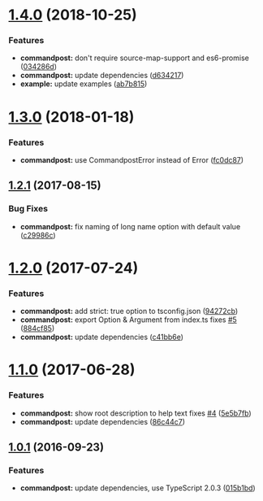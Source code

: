<a name="1.4.0"></a>
# [1.4.0](https://github.com/vvakame/commandpost/compare/v1.3.0...v1.4.0) (2018-10-25)


### Features

* **commandpost:** don't require source-map-support and es6-promise ([034286d](https://github.com/vvakame/commandpost/commit/034286d))
* **commandpost:** update dependencies ([d634217](https://github.com/vvakame/commandpost/commit/d634217))
* **example:** update examples ([ab7b815](https://github.com/vvakame/commandpost/commit/ab7b815))



<a name="1.3.0"></a>
# [1.3.0](https://github.com/vvakame/commandpost/compare/v1.2.1...v1.3.0) (2018-01-18)


### Features

* **commandpost:** use CommandpostError instead of Error ([fc0dc87](https://github.com/vvakame/commandpost/commit/fc0dc87))



<a name="1.2.1"></a>
## [1.2.1](https://github.com/vvakame/commandpost/compare/v1.2.0...v1.2.1) (2017-08-15)


### Bug Fixes

* **commandpost:** fix naming of long name option with default value ([c29986c](https://github.com/vvakame/commandpost/commit/c29986c))



<a name="1.2.0"></a>
# [1.2.0](https://github.com/vvakame/commandpost/compare/v1.1.0...v1.2.0) (2017-07-24)


### Features

* **commandpost:** add strict: true option to tsconfig.json ([94272cb](https://github.com/vvakame/commandpost/commit/94272cb))
* **commandpost:** export Option & Argument from index.ts fixes [#5](https://github.com/vvakame/commandpost/issues/5) ([884cf85](https://github.com/vvakame/commandpost/commit/884cf85))
* **commandpost:** update dependencies ([c41bb6e](https://github.com/vvakame/commandpost/commit/c41bb6e))



<a name="1.1.0"></a>
# [1.1.0](https://github.com/vvakame/commandpost/compare/1.0.1...1.1.0) (2017-06-28)


### Features

* **commandpost:** show root description to help text fixes [#4](https://github.com/vvakame/commandpost/issues/4) ([5e5b7fb](https://github.com/vvakame/commandpost/commit/5e5b7fb))
* **commandpost:** update dependencies ([86c44c7](https://github.com/vvakame/commandpost/commit/86c44c7))



<a name="1.0.1"></a>
## [1.0.1](https://github.com/vvakame/commandpost/compare/1.0.0...v1.0.1) (2016-09-23)


### Features

* **commandpost:** update dependencies, use TypeScript 2.0.3 ([015b1bd](https://github.com/vvakame/commandpost/commit/015b1bd))
